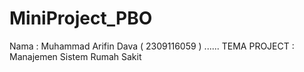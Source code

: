 # MiniProject_PBO
Nama : Muhammad Arifin Dava ( 2309116059 ) ...... TEMA PROJECT : Manajemen Sistem Rumah Sakit
